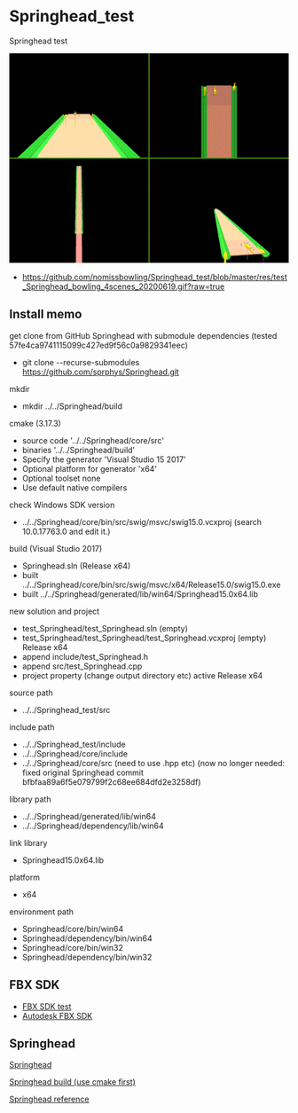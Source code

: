 Springhead_test
===============

Springhead test

[animgif]: https://github.com/nomissbowling/Springhead_test/blob/master/res/test_Springhead_bowling_4scenes_20200619.gif?raw=true
![screenshot][animgif]
 * https://github.com/nomissbowling/Springhead_test/blob/master/res/test_Springhead_bowling_4scenes_20200619.gif?raw=true

Install memo
------------

get clone from GitHub Springhead with submodule dependencies (tested 57fe4ca9741115099c427ed9f56c0a9829341eec)
- git clone --recurse-submodules https://github.com/sprphys/Springhead.git

mkdir
- mkdir ../../Springhead/build

cmake (3.17.3)
- source code '../../Springhead/core/src'
- binaries '../../Springhead/build'
- Specify the generator 'Visual Studio 15 2017'
- Optional platform for generator 'x64'
- Optional toolset none
- Use default native compilers

check Windows SDK version
- ../../Springhead/core/bin/src/swig/msvc/swig15.0.vcxproj (search 10.0.17763.0 and edit it.)

build (Visual Studio 2017)
- Springhead.sln (Release x64)
- built ../../Springhead/core/bin/src/swig/msvc/x64/Release15.0/swig15.0.exe
- built ../../Springhead/generated/lib/win64/Springhead15.0x64.lib

new solution and project
- test_Springhead/test_Springhead.sln (empty)
- test_Springhead/test_Springhead/test_Springhead.vcxproj (empty) Release x64
- append include/test_Springhead.h
- append src/test_Springhead.cpp
- project property (change output directory etc) active Release x64

source path
- ../../Springhead_test/src

include path
- ../../Springhead_test/include
- ../../Springhead/core/include
- ../../Springhead/core/src (need to use .hpp etc) (now no longer needed: fixed original Springhead commit bfbfaa89a6f5e079799f2c68ee684dfd2e3258df)

library path
- ../../Springhead/generated/lib/win64
- ../../Springhead/dependency/lib/win64

link library
- Springhead15.0x64.lib

platform
- x64

environment path
- Springhead/core/bin/win64
- Springhead/dependency/bin/win64
- Springhead/core/bin/win32
- Springhead/dependency/bin/win32


FBX SDK
-------

- [FBX SDK test](https://github.com/nomissbowling/Autodesk_FBX_SDK_test)
- [Autodesk FBX SDK](https://www.autodesk.com/developer-network/platform-technologies/fbx-sdk-2020-0)


Springhead
----------

[Springhead](https://github.com/sprphys/Springhead)

[Springhead build (use cmake first)](http://springhead.info/dailybuild/generated/doc/HowToUseCMake.pdf)

[Springhead reference](http://springhead.info/dailybuild/generated/doc/Springhead.pdf)
